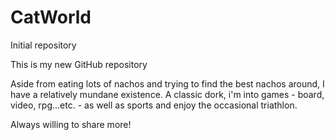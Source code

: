 # CatWorld
Initial repository 

This is my new GitHub repository

Aside from eating lots of nachos and trying to find the best nachos around, I have a relatively mundane existence.
A classic dork, i'm into games - board, video, rpg...etc. - as well as sports and enjoy the occasional triathlon.

Always willing to share more!
